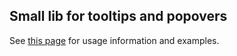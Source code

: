 Small lib for tooltips and popovers 
-----------------------------------

See [this page](https://svgs-rarelyimpressed.c9users.io/tooltips/demo/) for usage information and examples.